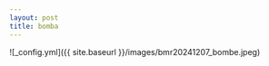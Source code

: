 ```yaml
---
layout: post
title: bomba
---
```


![_config.yml]({{ site.baseurl }}/images/bmr20241207_bombe.jpeg)
